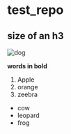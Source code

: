 # test_repo

## size of an h3

![dog](https://kb.rspca.org.au/wp-content/uploads/2018/11/golder-retriever-puppy.jpeg)

**words in bold**

1. Apple
2. orange
3. zeebra

- cow
- leopard
- frog
